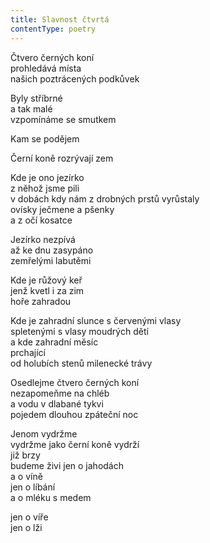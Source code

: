 ```yaml
---
title: Slavnost čtvrtá
contentType: poetry
---
```


<section>

Čtvero černých koní  
prohledává místa  
našich poztrácených podkůvek

Byly stříbrné  
a tak malé  
vzpomínáme se smutkem

Kam se podějem

Černí koně rozrývají zem

Kde je ono jezírko  
z něhož jsme pili  
v dobách kdy nám z drobných prstů vyrůstaly  
ovísky ječmene a pšenky  
a z očí kosatce

Jezírko nezpívá  
až ke dnu zasypáno  
zemřelými labutěmi

Kde je růžový keř  
jenž kvetl i za zim  
hoře zahradou

Kde je zahradní slunce s červenými vlasy  
spletenými s vlasy moudrých dětí  
a kde zahradní měsíc  
prchající  
od holubích stenů milenecké trávy

Osedlejme čtvero černých koní  
nezapomeňme na chléb  
a vodu v dlabané tykvi  
pojedem dlouhou zpáteční noc

Jenom vydržme  
vydržme jako černí koně vydrží  
již brzy  
budeme živi jen o jahodách  
a o víně  
jen o líbání  
a o mléku s medem

jen o víře  
jen o lži

</section>
